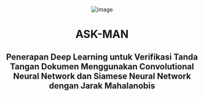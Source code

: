 <div align="center">

![image](https://github.com/user-attachments/assets/e3f87566-6217-4d7f-a2e6-38d66f59ee84)

# ASK-MAN

## Penerapan Deep Learning untuk Verifikasi Tanda Tangan Dokumen Menggunakan Convolutional Neural Network dan Siamese Neural Network dengan Jarak Mahalanobis


<p align="center">
    
